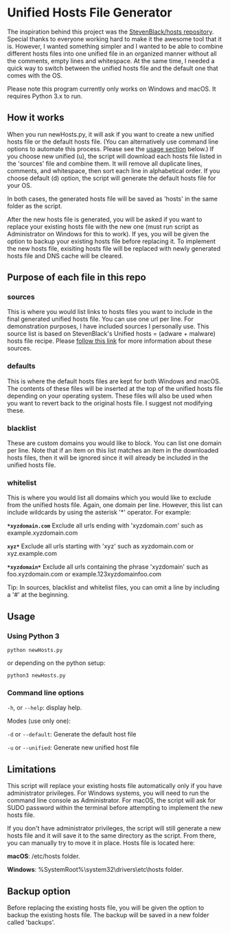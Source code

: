 # Unified Hosts File Generator

The inspiration behind this project was the [StevenBlack/hosts repository](https://github.com/StevenBlack/hosts). Special thanks to everyone working hard to make it the awesome tool that it is.  However, I wanted something simpler and I wanted to be able to combine different hosts files into one unified file in an organized manner without all the comments, empty lines and whitespace. At the same time, I needed a quick way to switch between the unified hosts file and the default one that comes with the OS.

Please note this program currently only works on Windows and macOS. It requires Python 3.x to run.

## How it works

When you run newHosts.py, it will ask if you want to create a new unified hosts file or the default hosts file. (You can alternatively use command line options to automate this process.  Please see the [usage section](#usage) below.) If you choose new unified (u), the script will download each hosts file listed in the 'sources' file and combine them. It will remove all duplicate lines, comments, and whitespace, then sort each line in alphabetical order. If you choose default (d) option, the script will generate the default hosts file for your OS.

In both cases, the generated hosts file will be saved as 'hosts' in the same folder as the script.

After the new hosts file is generated, you will be asked if you want to replace your existing hosts file with the new one (must run script as Administrator on Windows for this to work). If yes, you will be given the option to backup your existing hosts file before replacing it. To implement the new hosts file, exisiting hosts file will be replaced with newly generated hosts file and DNS cache will be cleared.

## Purpose of each file in this repo

### sources

This is where you would list links to hosts files you want to include in the final generated unified hosts file. You can use one url per line.  For demonstration purposes, I have included sources I personally use.  This source list is based on StevenBlack's Unified hosts = (adware + malware) hosts file recipe.  Please [follow this link](https://github.com/StevenBlack/hosts/blob/master/readme.md#sources-of-hosts-data-unified-in-this-variant) for more information about these sources.

### defaults

This is where the default hosts files are kept for both Windows and macOS.  The contents of these files will be inserted at the top of the unified hosts file depending on your operating system.  These files will also be used when you want to revert back to the original hosts file.  I suggest not modifying these.

### blacklist

These are custom domains you would like to block. You can list one domain per line. Note that if an item on this list matches an item in the downloaded hosts files, then it will be ignored since it will already be included in the unified hosts file.

### whitelist

This is where you would list all domains which you would like to exclude from the unified hosts file.  Again, one domain per line. However, this list can include wildcards by using the asterisk '*' operator.  For example:

**`*xyzdomain.com`** Exclude all urls ending with 'xyzdomain.com' such as example.xyzdomain.com

**`xyz*`** Exclude all urls starting with 'xyz' such as xyzdomain.com or xyz.example.com

**`*xyzdomain*`** Exclude all urls containing the phrase 'xyzdomain' such as foo.xyzdomain.com or example.123xyzdomainfoo.com

Tip: In sources, blacklist and whitelist files, you can omit a line by including a '#' at the beginning.

## Usage

### Using Python 3

    python newHosts.py

or depending on the python setup:

    python3 newHosts.py

### Command line options

`-h`, or `--help`: display help.

Modes (use only one):

`-d` or `--default`: Generate the default host file

`-u` or `--unified`: Generate new unified host file

## Limitations

This script will replace your existing hosts file automatically only if you have administrator privileges.  For Windows systems, you will need to run the command line console as Administrator. For macOS, the script will ask for SUDO password within the terminal before attempting to implement the new hosts file.

If you don't have administrator privileges, the script will still generate a new hosts file and it will save it to the same directory as the script. From there, you can manually try to move it in place. Hosts file is located here:

**macOS**: /etc/hosts folder.

**Windows**: %SystemRoot%\system32\drivers\etc\hosts folder.

## Backup option

Before replacing the existing hosts file, you will be given the option to backup the existing hosts file.  The backup will be saved in a new folder called 'backups'.
